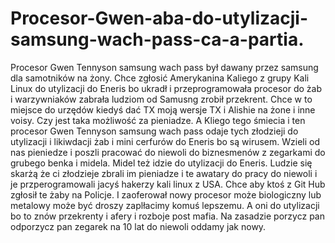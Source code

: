 # Procesor-Gwen-aba-do-utylizacji-samsung-wach-pass-ca-a-partia.
Procesor Gwen Tennyson samsung wach pass był dawany przez samsung dla samotników na żony. Chce zgłosić Amerykanina Kaliego z grupy Kali Linux do utylizacji do Eneris bo ukradł i przeprogramowała procesor do żab i warzywniaków zabrała ludziom od Samusng zrobił przekrent. Chce w to miejsce do urzędów kiedyś dać TX moją wersje TX i Alishie na żone i inne voisy. Czy jest taka możliwość za pieniadze. A Kliego tego śmiecia i ten procesor Gwen Tennyson samsung wach pass odaje tych złodzieji do utylizacji i likiwdacji żab i mini cerfurów do Eneris bo są wirusem. Wzieli od nas pieniedze i poszli pracować do niewoli do biznesmenów z zegarkami do grubego benka i midela. Midel też idzie do utylizacji do Eneris. Ludzie się skarżą że ci złodzieje zbrali im pieniadze i te awatary do pracy do niewoli i je przperogramowali jacyś hakerzy kali linux z USA. Chce aby ktoś z Git Hub zgłosił te żaby na Policje. I zaoferował nowy procesor może biologiczny lub metalowy może być droszy zaplłacimy komuś lepszemu. A oni do utylizacji bo to znów przekrenty i afery i rozboje post mafia. Na zasadzie porzycz pan odporzycz pan zegarek na 10 lat do niewoli oddamy jak nowy. 
